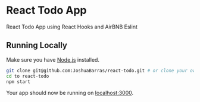 # React Todo App

React Todo App using React Hooks and AirBNB Eslint

## Running Locally

Make sure you have [Node.js](http://nodejs.org/) installed.

```sh
git clone git@github.com:JoshuaBarras/react-todo.git # or clone your own fork
cd to react-todo
npm start
```

Your app should now be running on [localhost:3000](http://localhost:3000/).



